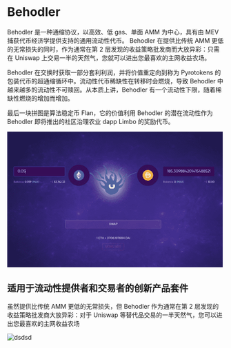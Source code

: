 # Behodler

<p>Behodler 是一种通缩协议，以高效、低 gas、单面 AMM 为中心，具有由 MEV 捕获代币经济学提供支持的通用流动性代币。 Behodler 在提供比传统 AMM 更低的无常损失的同时，作为通常在第 2 层发现的收益策略批发商而大放异彩：只需在 Uniswap 上交易一半的天然气，您就可以进出您最喜欢的主网收益农场。</p>
<p>Behodler 在交换时获取一部分套利利润，并将价值重定向到称为 Pyrotokens 的包装代币的超通缩循环中。流动性代币稀缺性在转移时会燃烧，导致 Behodler 中越来越多的流动性不可赎回。从本质上讲，Behodler 有一个流动性下限，随着稀缺性燃烧的增加而增加。</p>
<p>最后一块拼图是算法稳定币 Flan，它的价值利用 Behodler 的潜在流动性作为 Behodler 即将推出的社区治理农业 dapp Limbo 的奖励代币。&nbsp;</p>

![uiu](uiu.png)

## 适用于流动性提供者和交易者的创新产品套件

虽然提供比传统 AMM 更低的无常损失，但 Behodler 作为通常在第 2 层发现的收益策略批发商大放异彩：对于 Uniswap 等替代品交易的一半天然气，您可以进出您最喜欢的主网收益农场

![dsdsd](\dsdsd.png)
